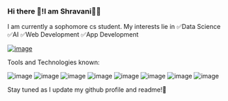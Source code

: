### Hi there 👋!I am Shravani👩‍💻

I am currently a sophomore cs student.
My interests lie in 
✅Data Science
✅AI 
✅Web Development
✅App Development




[![image](https://user-images.githubusercontent.com/72717361/200592619-8533fe0b-7dd7-45c8-9f4c-7f0ef75722c5.png)
](https://www.linkedin.com/in/shravani-nag-402037235/)
            


Tools and Technologies known:











![image](https://user-images.githubusercontent.com/72717361/200588963-4c3bee15-df87-4805-9174-dbfa2f580c76.png|width=250px)
![image](https://user-images.githubusercontent.com/72717361/200589061-30dcb5a7-b731-489c-be80-dc0717f24bf6.png)
![image](https://user-images.githubusercontent.com/72717361/200590012-fc877c62-dea1-4703-98c7-ea8a5ad4f540.png)
![image](https://user-images.githubusercontent.com/72717361/200590110-76e75b2e-a561-435e-8243-b58552de9861.png)
![image](https://user-images.githubusercontent.com/72717361/200590218-9beb70c8-4f84-4d50-a517-8dceb6470c3c.png)
![image](https://user-images.githubusercontent.com/72717361/200590336-abb8b5fa-a253-4de2-ba23-5dbf29d1899f.png)
![image](https://user-images.githubusercontent.com/72717361/200590557-bf920eb3-b68a-4c07-ade4-744a945ed5ec.png)
![image](https://user-images.githubusercontent.com/72717361/200590669-bf4ca913-8c99-4d91-b0ec-66bec865c9fc.png)






Stay tuned as I update my github profile and readme!📶 
